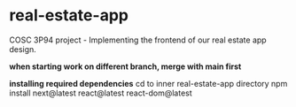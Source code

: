 # real-estate-app
COSC 3P94 project - Implementing the frontend of our real estate app design.

**when starting work on different branch, merge with main first**

**installing required dependencies**
cd to inner real-estate-app directory
npm install next@latest react@latest react-dom@latest